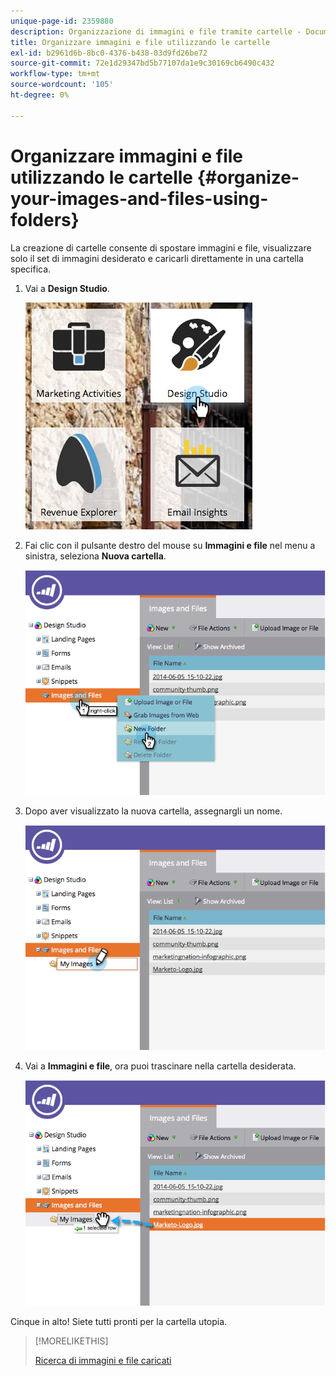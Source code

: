 ```yaml
---
unique-page-id: 2359880
description: Organizzazione di immagini e file tramite cartelle - Documenti Marketo - Documentazione del prodotto
title: Organizzare immagini e file utilizzando le cartelle
exl-id: b2961d6b-8bc0-4376-b438-03d9fd26be72
source-git-commit: 72e1d29347bd5b77107da1e9c30169cb6490c432
workflow-type: tm+mt
source-wordcount: '105'
ht-degree: 0%

---
```


# Organizzare immagini e file utilizzando le cartelle {#organize-your-images-and-files-using-folders}

La creazione di cartelle consente di spostare immagini e file, visualizzare solo il set di immagini desiderato e caricarli direttamente in una cartella specifica.

1. Vai a **Design Studio**.

   ![](assets/designstudio-7.png)

1. Fai clic con il pulsante destro del mouse su **Immagini e file** nel menu a sinistra, seleziona **Nuova cartella**.

   ![](assets/image2014-9-16-11-3a25-3a45.png)

1. Dopo aver visualizzato la nuova cartella, assegnargli un nome.

   ![](assets/image2014-9-16-11-3a25-3a53.png)

1. Vai a **Immagini e file**, ora puoi trascinare nella cartella desiderata.

   ![](assets/image2014-9-16-11-3a26-3a0.png)

Cinque in alto! Siete tutti pronti per la cartella utopia.

>[!MORELIKETHIS]
>
>[Ricerca di immagini e file caricati](/help/marketo/product-docs/demand-generation/images-and-files/search-uploaded-images-and-files.md)
